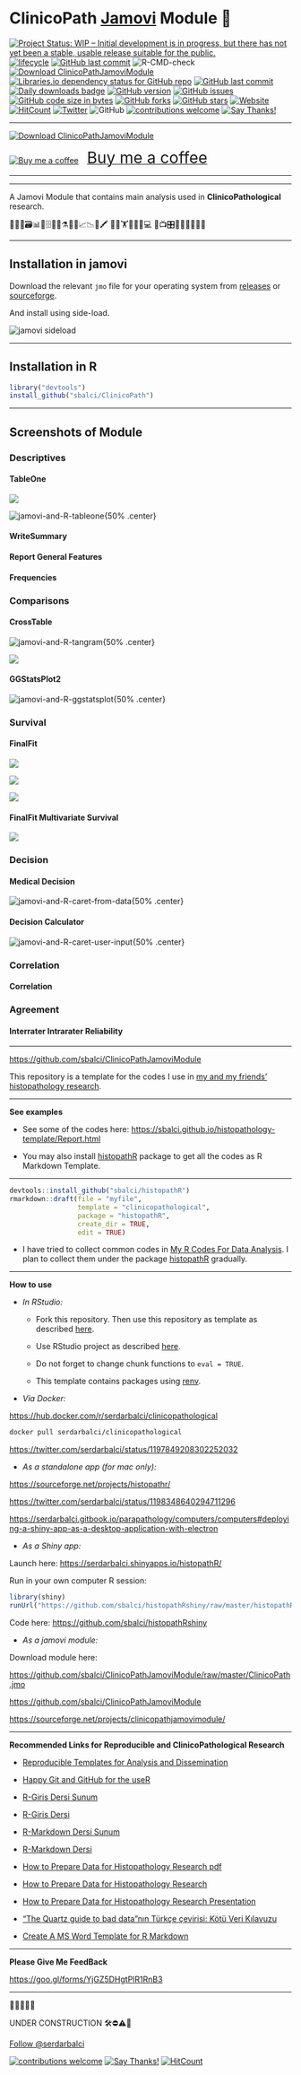 
<!-- README.md is generated from README.Rmd. Please edit that file -->

# ClinicoPath [Jamovi](https://www.jamovi.org) Module 🔬

<!-- badges: start -->

[![Project Status: WIP – Initial development is in progress, but there
has not yet been a stable, usable release suitable for the
public.](https://www.repostatus.org/badges/latest/wip.svg)](https://www.repostatus.org/#wip)
[![lifecycle](https://img.shields.io/badge/lifecycle-experimental-orange.svg)](https://www.tidyverse.org/lifecycle/)
[![GitHub last
commit](https://img.shields.io/github/last-commit/sbalci/clinicopathjamovimodule.svg)](https://github.com/sbalci/clinicopathjamovimodule/commits/master)
![R-CMD-check](https://github.com/sbalci/ClinicoPathJamoviModule/workflows/R-CMD-check/badge.svg)
[![Download
ClinicoPathJamoviModule](https://img.shields.io/sourceforge/dt/clinicopathjamovimodule.svg)](https://sourceforge.net/projects/clinicopathjamovimodule/files/latest/download)
[![Libraries.io dependency status for GitHub
repo](https://img.shields.io/librariesio/github/sbalci/clinicopathjamovimodule.svg)](https://libraries.io/github/sbalci/clinicopathjamovimodule)
[![GitHub last
commit](https://img.shields.io/github/last-commit/sbalci/clinicopathjamovimodule.svg)](https://github.com/sbalci/clinicopathjamovimodule/commits/master)
[![Daily downloads
badge](https://cranlogs.r-pkg.org/badges/last-day/clinicopathjamovimodule?color=blue)](https://CRAN.R-project.org/package=clinicopathjamovimodule)
[![GitHub
version](https://img.shields.io/badge/GitHub-0.0.1.1000-orange.svg?style=flat-square)](https://github.com/sbalci/clinicopathjamovimodule/)
[![GitHub
issues](https://img.shields.io/github/issues/sbalci/clinicopathjamovimodule.svg)](https://github.com/sbalci/clinicopathjamovimodule/issues)
[![GitHub code size in
bytes](https://img.shields.io/github/languages/code-size/sbalci/clinicopathjamovimodule.svg)](https://github.com/sbalci/clinicopathjamovimodule)
[![GitHub
forks](https://img.shields.io/github/forks/sbalci/clinicopathjamovimodule.svg)](https://github.com/sbalci/clinicopathjamovimodule/network)
[![GitHub
stars](https://img.shields.io/github/stars/sbalci/clinicopathjamovimodule.svg)](https://github.com/sbalci/clinicopathjamovimodule/stargazers)
[![Website](https://img.shields.io/badge/website-clinicopathjamovimodule-orange.svg?colorB=E91E63)](https://sbalci.github.io/clinicopathjamovimodule/)
[![HitCount](http://hits.dwyl.io/sbalci/clinicopathjamovimodule.svg)](http://hits.dwyl.io/sbalci/clinicopathjamovimodule)
[![Twitter](https://img.shields.io/twitter/url/https/github.com/sbalci/clinicopathjamovimodule.svg?style=social)](https://twitter.com/intent/tweet?text=A%20@jamovistats%20module%20for%20%23histopathology%20%23clinicopathology%20%23pathology%20research%20using%20various%20%23rstats%20packages%20📦.%20@serdarbalci&url=https%3A%2F%2Fgithub.com%2Fsbalci%2Fclinicopathjamovimodule)
![GitHub](https://img.shields.io/github/license/sbalci/clinicopathjamovimodule.svg)
[![contributions
welcome](https://img.shields.io/badge/contributions-welcome-brightgreen.svg?style=flat)](https://github.com/sbalci/clinicopathjamovimodule/issues)
[![Say
Thanks\!](https://img.shields.io/badge/Say%20Thanks-!-1EAEDB.svg)](https://saythanks.io/to/sbalci)
<!-- badges: end -->

<!-- [![Download ClinicoPathJamoviModule](https://sourceforge.net/sflogo.php?type=13&group_id=3162830)](https://sourceforge.net/p/clinicopathjamovimodule/) -->

<!-- [![Coverage Status](https://coveralls.io/repos/github/sbalci/clinicopathjamovimodule/badge.svg?branch=master)](https://coveralls.io/github/sbalci/clinicopathjamovimodule?branch=master) -->

<!-- [![Requirements Status](https://requires.io/github/sbalci/clinicopathjamovimodule/requirements.svg?branch=master)](https://requires.io/github/sbalci/clinicopathjamovimodule/requirements/?branch=master) -->

<!-- [![CodeFactor](https://www.codefactor.io/repository/github/sbalci/clinicopathjamovimodule/badge)](https://www.codefactor.io/repository/github/sbalci/clinicopathjamovimodule) -->

<!-- [![DepShield Badge](https://depshield.sonatype.org/badges/sbalci/clinicopathjamovimodule/depshield.svg)](https://depshield.github.io) -->

<!-- [![GuardRails badge](https://badges.guardrails.io/sbalci/clinicopathjamovimodule.svg?token=13e00877a2660679719002a221904a94ad23d9cf7d31e176ad96aeabe1987be8)](https://dashboard.guardrails.io/default/gh/sbalci/clinicopathjamovimodule) -->

-----

[![Download
ClinicoPathJamoviModule](https://a.fsdn.com/con/app/sf-download-button)](https://sourceforge.net/projects/clinicopathjamovimodule/files/latest/download)

<a class="bmc-button" target="_blank" href="https://www.buymeacoffee.com/bS0teIs"><img src="https://cdn.buymeacoffee.com/buttons/bmc-new-btn-logo.svg" alt="Buy me a coffee"><span style="margin-left:15px;font-size:28px !important;">Buy
me a coffee</span></a>

-----

-----

A Jamovi Module that contains main analysis used in
**ClinicoPathological** research.

🔬👀📑🗃📊🏨🗄📇📖⚗📝🎶📈📉📃🖍 🔬🔬🏋🚴🚙👨💻 📸📺🎛🔭🔬💊🔐🍫🌸

-----

## Installation in jamovi

Download the relevant `jmo` file for your operating system from
[releases](https://github.com/sbalci/ClinicoPathJamoviModule/releases/)
or
[sourceforge](https://sourceforge.net/projects/clinicopathjamovimodule/files/latest/download).

And install using side-load.

![jamovi sideload](./img/jamovi-sideload.png)

-----

## Installation in R

``` r
library("devtools")
install_github("sbalci/ClinicoPath")
```

-----

## Screenshots of Module

### Descriptives

#### TableOne

<img src="man/figures/jamovi-and-R-tableone.png" align="center" />

![jamovi-and-R-tableone](img/jamovi-and-R-tableone.png){50% .center}

#### WriteSummary

#### Report General Features

#### Frequencies

### Comparisons

#### CrossTable

![jamovi-and-R-tangram](img/jamovi-and-R-tangram.png){50% .center}

![](img/jamovi-and-CrossTable-FinalFit.png)

#### GGStatsPlot2

![jamovi-and-R-ggstatsplot](img/jamovi-and-R-ggstatsplot.png){50%
.center}

### Survival

#### FinalFit

![](img/jamovi-and-survival-analysis-finalfit.png)

![](img/jamovi-and-survival-analysis-finalfit-2.png)

![](img/jamovi-and-survival-analysis-finalfit-3.png)

#### FinalFit Multivariate Survival

![](img/jamovi-and-survival-analysis-multivariate-finalfit.png)

### Decision

#### Medical Decision

![jamovi-and-R-caret-from-data](img/jamovi-and-R-caret-from-data.png){50%
.center}

#### Decision Calculator

![jamovi-and-R-caret-user-input](img/jamovi-and-R-caret-user-input.png){50%
.center}

### Correlation

#### Correlation

### Agreement

#### Interrater Intrarater Reliability

-----

<https://github.com/sbalci/ClinicoPathJamoviModule>

This repository is a template for the codes I use in [my and my friends’
histopathology
research](https://sbalci.github.io/cv/SerdarBalciMDPathologist.html).

-----

**See examples**

  - See some of the codes here:
    <https://sbalci.github.io/histopathology-template/Report.html>

  - You may also install
    [histopathR](https://sbalci.github.io/histopathR/) package to get
    all the codes as R Markdown Template.

-----

``` r
devtools::install_github("sbalci/histopathR")
rmarkdown::draft(file = "myfile",
                 template = "clinicopathological",
                 package = "histopathR",
                 create_dir = TRUE,
                 edit = TRUE)
```

  - I have tried to collect common codes in [My R Codes For Data
    Analysis](https://sbalci.github.io/MyRCodesForDataAnalysis/). I plan
    to collect them under the package
    [histopathR](https://sbalci.github.io/histopathR/) gradually.

-----

**How to use**

  - *In RStudio:*
    
      - Fork this repository. Then use this repository as template as
        described
        [here](https://help.github.com/en/articles/creating-a-repository-from-a-template).
    
      - Use RStudio project as described
        [here](https://happygitwithr.com/existing-github-first.html#new-rstudio-project-via-git-clone-1).
    
      - Do not forget to change chunk functions to `eval = TRUE`.
    
      - This template contains packages using
        [renv](https://rstudio.github.io/renv/articles/renv.html).

  - *Via Docker:*

<https://hub.docker.com/r/serdarbalci/clinicopathological>

``` bash
docker pull serdarbalci/clinicopathological
```

<https://twitter.com/serdarbalci/status/1197849208302252032>

  - *As a standalone app (for mac only):*

<https://sourceforge.net/projects/histopathr/>

<https://twitter.com/serdarbalci/status/1198348640294711296>

<https://serdarbalci.gitbook.io/parapathology/computers/computers#deploying-a-shiny-app-as-a-desktop-application-with-electron>

  - *As a Shiny app:*

Launch here: <https://serdarbalci.shinyapps.io/histopathR/>

Run in your own computer R session:

``` r
library(shiny)
runUrl("https://github.com/sbalci/histopathRshiny/raw/master/histopathRshiny.tar.gz")
```

Code here: <https://github.com/sbalci/histopathRshiny>

  - *As a jamovi module:*

Download module here:

<https://github.com/sbalci/ClinicoPathJamoviModule/raw/master/ClinicoPath.jmo>

<https://github.com/sbalci/ClinicoPathJamoviModule>

<https://sourceforge.net/projects/clinicopathjamovimodule/>

-----

**Recommended Links for Reproducible and ClinicoPathological Research**

  - [Reproducible Templates for Analysis and
    Dissemination](https://www.coursera.org/learn/reproducible-templates-analysis/home/info)

  - [Happy Git and GitHub for the useR](https://happygitwithr.com/)

  - [R-Giris Dersi
    Sunum](https://sbalci.github.io/MyRCodesForDataAnalysis/R-Giris.html)

  - [R-Giris
    Dersi](https://sbalci.github.io/MyRCodesForDataAnalysis/R-Giris.nb.html)

  - [R-Markdown Dersi
    Sunum](https://sbalci.github.io/MyRCodesForDataAnalysis/R-Markdown.nb.html)

  - [R-Markdown
    Dersi](https://sbalci.github.io/MyRCodesForDataAnalysis/R-Markdown.html)

  - [How to Prepare Data for Histopathology Research
    pdf](https://sbalci.github.io/MyRCodesForDataAnalysis/How-to-Prepare-Data-for-Histopathology-Research.pdf)

  - [How to Prepare Data for Histopathology
    Research](https://sbalci.github.io/MyRCodesForDataAnalysis/How-to-Prepare-Data-for-Histopathology-Research.nb.html)

  - [How to Prepare Data for Histopathology Research
    Presentation](https://sbalci.github.io/MyRCodesForDataAnalysis/How-to-Prepare-Data-for-Histopathology-Research.html)

  - [“The Quartz guide to bad data”nın Türkçe çevirisi: Kötü Veri
    Kılavuzu](https://sbalci.github.io/Kotu-Veri-Kilavuzu/)

  - [Create A MS Word Template for R
    Markdown](https://vimeo.com/110804387)

-----

**Please Give Me FeedBack**

<https://goo.gl/forms/YjGZ5DHgtPlR1RnB3>

-----

🔬🔬🔬🔬🔬

UNDER CONSTRUCTION 🛠⛔️⚠️🔩

<a class="twitter-follow-button" data-show-count="false" href="https://twitter.com/serdarbalci">Follow
@serdarbalci</a>

<script async src="https://platform.twitter.com/widgets.js" charset="utf-8"></script>

[![contributions
welcome](https://img.shields.io/badge/contributions-welcome-brightgreen.svg?style=flat)](https://github.com/sbalci/clinicopathjamovimodule/issue)
[![Say
Thanks\!](https://img.shields.io/badge/Say%20Thanks-!-1EAEDB.svg)](https://saythanks.io/to/sbalci)
[![HitCount](http://hits.dwyl.io/sbalci/clinicopathjamovimodule.svg)](http://hits.dwyl.io/sbalci/clinicopathjamovimodule)

<!-- Package | Status | Usage | GitHub | References -->

<!-- ----------------- | ----------------- | ----------------- | ----------------- | ----------------- -->

<!-- xxx | [![Travis Build Status](https://travis-ci.org/IndrajeetPatil/ggstatsplot.svg?branch=master)](https://travis-ci.org/IndrajeetPatil/ggstatsplot) | xxx | GitHub version | xxx -->

<!-- xxx | [![AppVeyor Build Status](https://ci.appveyor.com/api/projects/status/github/IndrajeetPatil/ggstatsplot?branch=master&svg=true)](https://ci.appveyor.com/project/IndrajeetPatil/ggstatsplot) | xxx | [![Forks](https://img.shields.io/badge/forks-87-blue.svg)](https://github.com/IndrajeetPatil/ggstatsplot/) | xxx -->

<!-- [![minimal R version](https://img.shields.io/badge/R%3E%3D-3.5.0-6666ff.svg)](https://cran.r-project.org/) | [![lifecycle](https://img.shields.io/badge/lifecycle-maturing-blue.svg)](https://www.tidyverse.org/lifecycle/) | xxx | [![Github Issues](https://img.shields.io/badge/issues-24-red.svg)](https://github.com/IndrajeetPatil/ggstatsplot/issues) | [![vignettes](https://img.shields.io/badge/vignettes-0.2.0-orange.svg?colorB=FF5722)](https://CRAN.R-project.org/package=ggstatsplot/vignettes/) -->

<!-- [![GitHub code size in bytes](https://img.shields.io/github/languages/code-size/IndrajeetPatil/ggstatsplot.svg)](https://github.com/IndrajeetPatil/ggstatsplot) | [![Coverage Status](https://coveralls.io/repos/github/IndrajeetPatil/ggstatsplot/badge.svg?branch=master)](https://coveralls.io/github/IndrajeetPatil/ggstatsplot?branch=master) | xxx | [![Github Stars](https://img.shields.io/github/stars/IndrajeetPatil/ggstatsplot.svg?style=social&label=Github)](https://github.com/IndrajeetPatil/ggstatsplot) | [![DOI](https://zenodo.org/badge/DOI/10.5281/zenodo.2074621.svg)](https://doi.org/10.5281/zenodo.2074621) -->

<!-- [![Licence](https://img.shields.io/badge/licence-GPL--3-blue.svg)](https://www.gnu.org/licenses/gpl-3.0.en.html) | [![Codecov test coverage](https://codecov.io/gh/IndrajeetPatil/ggstatsplot/branch/master/graph/badge.svg)](https://codecov.io/gh/IndrajeetPatil/ggstatsplot?branch=master) | [![HitCount](http://hits.dwyl.io/IndrajeetPatil/ggstatsplot.svg)](http://hits.dwyl.io/IndrajeetPatil/ggstatsplot) | [![Last-changedate](https://img.shields.io/badge/last%20change-2020--02--03-yellowgreen.svg)](https://github.com/IndrajeetPatil/ggstatsplot/commits/master) | [![GitHub last commit](https://img.shields.io/github/last-commit/IndrajeetPatil/ggstatsplot.svg)](https://github.com/IndrajeetPatil/ggstatsplot/commits/master) -->

<!-- [![status](https://tinyverse.netlify.com/badge/ggstatsplot)](https://CRAN.R-project.org/package=ggstatsplot) | [![R build status](https://github.com/IndrajeetPatil/ggstatsplot/workflows/R-CMD-check/badge.svg)](https://github.com/IndrajeetPatil/ggstatsplot) | [![Gitter chat](https://badges.gitter.im/gitterHQ/gitter.png)](https://gitter.im/ggstatsplot/community) | [![Project Status](http://www.repostatus.org/badges/latest/active.svg)](http://www.repostatus.org/#active) | [![contributions welcome](https://img.shields.io/badge/contributions-welcome-brightgreen.svg?style=flat)](https://github.com/IndrajeetPatil/ggstatsplot/issues) -->
